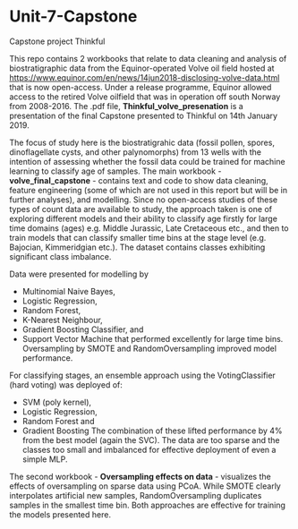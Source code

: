 # Unit-7-Capstone
Capstone project Thinkful

This repo contains 2 workbooks that relate to data cleaning and analysis of biostratigraphic data from the Equinor-operated Volve oil field hosted at https://www.equinor.com/en/news/14jun2018-disclosing-volve-data.html that is now open-access. Under a release programme, Equinor allowed access to the retired Volve oilfield that was in operation off south Norway from 2008-2016. The .pdf file, <b>Thinkful_volve_presenation</b> is a presentation of the final Capstone presented to Thinkful on 14th January 2019.

The focus of study here is the biostratigrahic data (fossil pollen, spores, dinoflagellate cysts, and other palynomorphs) from 13 wells with the intention of assessing whether the fossil data could be trained for machine learning to classify age of samples. The main workbook - <b> volve_final_capstone</b> - contains text and code to show data cleaning, feature engineering (some of which are not used in this report but will be in further analyses), and modelling. Since no open-access studies of these types of count data are available to study, the approach taken is one of exploring different models and their ability to classify age firstly for large time domains (ages) e.g. Middle Jurassic, Late Cretaceous etc., and then to train models that can classify smaller time bins at the stage level (e.g. Bajocian, Kimmeridgian etc.). The dataset contains classes exhibiting significant class imbalance. 

Data were presented for modelling by 
* Multinomial Naive Bayes, 
* Logistic Regression, 
* Random Forest, 
* K-Nearest Neighbour,
* Gradient Boosting Classifier, and 
* Support Vector Machine that performed excellently for large time bins.
Oversampling by SMOTE and RandomOversampling improved model performance. 

For classifying stages, an ensemble approach using the VotingClassifier (hard voting) was deployed of:
* SVM (poly kernel), 
* Logistic Regression, 
* Random Forest and 
* Gradient Boosting 
The combination of these lifted performance by 4% from the best model (again the SVC). The data are too sparse and the classes too small and imbalanced for effective deployment of even a simple MLP. 

The second workbook - <b>Oversampling effects on data</b> - visualizes the effects of oversampling on sparse data using PCoA. While SMOTE clearly interpolates artificial new samples, RandomOversampling duplicates samples in the smallest time bin. Both approaches are effective for training the models presented here. 
